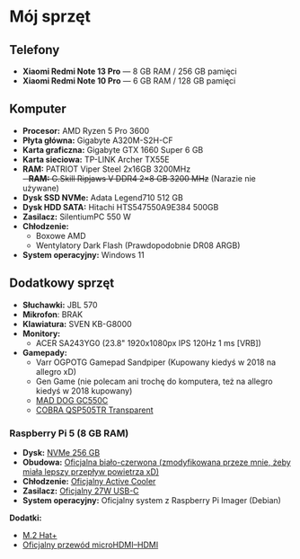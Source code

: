 # Mój sprzęt

## Telefony

- **Xiaomi Redmi Note 13 Pro** — 8 GB RAM / 256 GB pamięci
- **Xiaomi Redmi Note 10 Pro** — 6 GB RAM / 128 GB pamięci


## Komputer

- **Procesor:** AMD Ryzen 5 Pro 3600
- **Płyta główna:** Gigabyte A320M-S2H-CF
- **Karta graficzna:** Gigabyte GTX 1660 Super 6 GB
- **Karta sieciowa:** TP-LINK Archer TX55E
- **RAM:** PATRIOT Viper Steel 2x16GB 3200MHz
 <br> ~~- **RAM:** G.Skill Ripjaws V DDR4 2×8 GB 3200 MHz~~ (Narazie nie używane)
- **Dysk SSD NVMe:** Adata Legend710 512 GB
- **Dysk HDD SATA:** Hitachi HTS547550A9E384 500GB
- **Zasilacz:** SilentiumPC 550 W
- **Chłodzenie:**
    - Boxowe AMD
    - Wentylatory Dark Flash (Prawdopodobnie DR08 ARGB)
- **System operacyjny:** Windows 11

## Dodatkowy sprzęt

- **Słuchawki:** JBL 570
- **Mikrofon**: BRAK
- **Klawiatura:** SVEN KB-G8000
- **Monitory:**
    - ACER SA243YG0 (23.8" 1920x1080px IPS 120Hz 1 ms [VRB])
- **Gamepady:**
    - Varr OGPOTG Gamepad Sandpiper (Kupowany kiedyś w 2018 na allegro xD)
    - Gen Game (nie polecam ani trochę do komputera, też na allegro kiedyś w 2018 kupowany)
    - [MAD DOG GC550C](https://www.mediaexpert.pl/gaming/kontrolery-pady/kontroler-mad-dog-gc550c)
    - [COBRA QSP505TR Transparent](https://www.mediaexpert.pl/gaming/kontrolery-pady/kontroler-cobra-qsp505tr-transparent)

### Raspberry Pi 5 (8 GB RAM)

- **Dysk:** [NVMe 256 GB](https://botland.com.pl/karty-pamieci-i-dyski-do-raspberry-pi-5/25483-raspberry-pi-dysk-ssd-nvme-256gb-5056561805009.html)
- **Obudowa:**  [Oficjalna biało-czerwona (zmodyfikowana przeze mnie, żeby miała lepszy przepływ powietrza xD)](https://botland.com.pl/obudowy-do-raspberry-pi-5/23923-obudowa-do-raspberry-pi-5-oficjalna-czerwono-biala-5056561803340.html)
- **Chłodzenie:** [Oficjalny Active Cooler](https://botland.com.pl/elementy-montazowe-raspberry-pi-5/23925-raspberry-pi-active-cooler-aktywne-chlodzenie-radiator-wentylator-do-raspberry-pi-5-5056561803357.html)
- **Zasilacz:** [Oficjalny 27W USB-C](https://botland.com.pl/zasilacze-do-raspberry-pi-5/23906-raspberry-pi-27w-usb-c-power-supply-oficjalny-zasilacz-usb-c-51v-5a-do-raspberry-pi-5-bialy-5056561803401.html)
- **System operacyjny:** Oficjalny system z Raspberry Pi Imager (Debian)

**Dodatki:**

- [M.2 Hat+](https://botland.com.pl/raspberry-pi-hat-nakladki-pci-express/24601-raspberry-pi-m2-hat-nakladka-do-dyskow-nvme-i-akcesoriow-m2-do-raspberry-pi-5-5056561803463.html)
- [Oficjalny przewód microHDMI–HDMI](https://botland.com.pl/przewody-wideo-i-audio-do-raspberry-pi-4b/14662-przewod-microhdmi-hdmi-t7689ax-oryginalny-do-raspberry-pi-45-1m-bialy-5056561800684.html)
